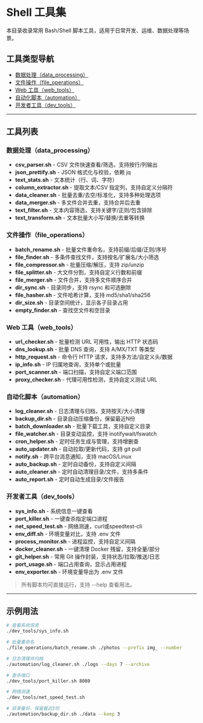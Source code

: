 # Shell 工具集

本目录收录常用 Bash/Shell 脚本工具，适用于日常开发、运维、数据处理等场景。

## 工具类型导航

- [数据处理（data_processing）](./data_processing/)
- [文件操作（file_operations）](./file_operations/)
- [Web 工具（web_tools）](./web_tools/)
- [自动化脚本（automation）](./automation/)
- [开发者工具（dev_tools）](./dev_tools/)

---

## 工具列表

### 数据处理（data_processing）
- **csv_parser.sh**       - CSV 文件快速查看/筛选，支持按行/列输出
- **json_prettify.sh**    - JSON 格式化与校验，依赖 jq
- **text_stats.sh**       - 文本统计（行、词、字符）
- **column_extractor.sh** - 提取文本/CSV 指定列，支持自定义分隔符
- **data_cleaner.sh**     - 批量去重/去空/标准化，支持多种处理选项
- **data_merger.sh**      - 多文件合并去重，支持合并后去重
- **text_filter.sh**      - 文本内容筛选，支持关键字/正则/包含排除
- **text_transform.sh**   - 文本批量大小写/替换/去重等转换

### 文件操作（file_operations）
- **batch_rename.sh**     - 批量文件重命名，支持前缀/后缀/正则/序号
- **file_finder.sh**      - 多条件查找文件，支持按名/扩展名/大小筛选
- **file_compressor.sh**  - 批量压缩/解压，支持 zip/unzip
- **file_splitter.sh**    - 大文件分割，支持自定义行数和前缀
- **file_merger.sh**      - 文件合并，支持多文件顺序合并
- **dir_sync.sh**         - 目录同步，支持 rsync 和可选删除
- **file_hasher.sh**      - 文件哈希计算，支持 md5/sha1/sha256
- **dir_size.sh**         - 目录空间统计，显示各子目录占用
- **empty_finder.sh**     - 查找空文件和空目录

### Web 工具（web_tools）
- **url_checker.sh**      - 批量检测 URL 可用性，输出 HTTP 状态码
- **dns_lookup.sh**       - 批量 DNS 查询，支持 A/MX/TXT 等类型
- **http_request.sh**     - 命令行 HTTP 请求，支持多方法/自定义头/数据
- **ip_info.sh**          - IP 归属地查询，支持单个或批量
- **port_scanner.sh**     - 端口扫描，支持自定义端口范围
- **proxy_checker.sh**    - 代理可用性检测，支持自定义测试 URL

### 自动化脚本（automation）
- **log_cleaner.sh**      - 日志清理与归档，支持按天/大小清理
- **backup_dir.sh**       - 目录自动压缩备份，保留最近N份
- **batch_downloader.sh** - 批量下载工具，支持自定义目录
- **file_watcher.sh**     - 目录变动监控，支持 inotifywait/fswatch
- **cron_helper.sh**      - 定时任务生成与管理，支持增删查
- **auto_updater.sh**     - 自动拉取/更新代码，支持 git pull
- **notify.sh**           - 跨平台消息通知，支持 macOS/Linux
- **auto_backup.sh**      - 定时自动备份，支持自定义间隔
- **auto_cleaner.sh**     - 定时自动清理目录/文件，支持多条件
- **auto_report.sh**      - 定时自动生成目录/文件报告

### 开发者工具（dev_tools）
- **sys_info.sh**         - 系统信息一键查看
- **port_killer.sh**      - 一键查杀指定端口进程
- **net_speed_test.sh**   - 网络测速，curl或speedtest-cli
- **env_diff.sh**         - 环境变量对比，支持 .env 文件
- **process_monitor.sh**  - 进程监控，支持自定义间隔
- **docker_cleaner.sh**   - 一键清理 Docker 残留，支持全量/部分
- **git_helper.sh**       - 常用 Git 操作封装，支持状态/拉取/推送/日志
- **port_usage.sh**       - 端口占用查询，显示占用进程
- **env_exporter.sh**     - 环境变量导出为 .env 文件

> 所有脚本均可直接运行，支持 --help 查看用法。

---

## 示例用法

```bash
# 查看系统信息
./dev_tools/sys_info.sh

# 批量重命名
./file_operations/batch_rename.sh ./photos --prefix img_ --number

# 日志清理并归档
./automation/log_cleaner.sh ./logs --days 7 --archive

# 查杀端口
./dev_tools/port_killer.sh 8080

# 网络测速
./dev_tools/net_speed_test.sh

# 目录备份，保留最近3份
./automation/backup_dir.sh ./data --keep 3
``` 